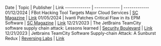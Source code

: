 Date | Topic | Publisher | Link
------------- | ------------- | -------------
01/12/2024 | FBot Hacking Tool Targets Major Cloud Services | [SC Magazine](https://www.scmagazine.com/) | [Link](https://www.scmagazine.com/news/fbot-hacking-tool-targets-major-cloud-services)
01/05/2024 | Ivanti Patches Critical Flaw in its EPM Software | [SC Magazine](https://www.scmagazine.com/) | [Link](https://www.scmagazine.com/news/ivanti-patches-critical-flaw-in-its-epm-software)
12/21/2023 | The JetBrains TeamCity software supply chain attack: Lessons learned | [Security Boulevard](securityboulevard.com) | [Link](https://securityboulevard.com/2023/12/the-jetbrains-teamcity-software-supply-chain-attack-lessons-learned/)
12/21/2023 | Jetbrains TeamCity Software Supply-chain Attack: A Sunburst Redux | [Reversing Labs](https://www.reversinglabs.com) | [Link](https://www.reversinglabs.com/blog/jetbrains-teamcity-software-supply-chain-attack-a-sunburt-redux)

